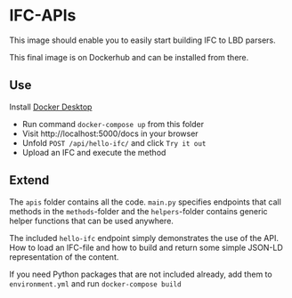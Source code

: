 # IFC-APIs
This image should enable you to easily start building IFC to LBD parsers.

This final image is on Dockerhub and can be installed from there.

## Use
Install [Docker Desktop](https://www.docker.com/products/docker-desktop/)
- Run command `docker-compose up` from this folder
- Visit http://localhost:5000/docs in your browser
- Unfold `POST /api/hello-ifc/` and click `Try it out`
- Upload an IFC and execute the method

## Extend
The `apis` folder contains all the code. `main.py` specifies endpoints that call methods in the `methods`-folder and the `helpers`-folder contains generic helper functions that can be used anywhere.

The included `hello-ifc` endpoint simply demonstrates the use of the API. How to load an IFC-file and how to build and return some simple JSON-LD representation of the content.

If you need Python packages that are not included already, add them to `environment.yml` and run `docker-compose build`
